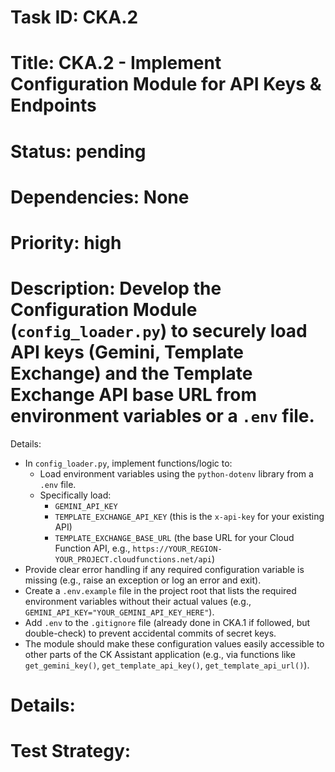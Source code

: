# Task ID: CKA.2
# Title: CKA.2 - Implement Configuration Module for API Keys & Endpoints
# Status: pending
# Dependencies: None
# Priority: high
# Description: Develop the Configuration Module (`config_loader.py`) to securely load API keys (Gemini, Template Exchange) and the Template Exchange API base URL from environment variables or a `.env` file.

Details:
- In `config_loader.py`, implement functions/logic to:
  - Load environment variables using the `python-dotenv` library from a `.env` file.
  - Specifically load:
    - `GEMINI_API_KEY`
    - `TEMPLATE_EXCHANGE_API_KEY` (this is the `x-api-key` for your existing API)
    - `TEMPLATE_EXCHANGE_BASE_URL` (the base URL for your Cloud Function API, e.g., `https://YOUR_REGION-YOUR_PROJECT.cloudfunctions.net/api`)
- Provide clear error handling if any required configuration variable is missing (e.g., raise an exception or log an error and exit).
- Create a `.env.example` file in the project root that lists the required environment variables without their actual values (e.g., `GEMINI_API_KEY="YOUR_GEMINI_API_KEY_HERE"`).
- Add `.env` to the `.gitignore` file (already done in CKA.1 if followed, but double-check) to prevent accidental commits of secret keys.
- The module should make these configuration values easily accessible to other parts of the CK Assistant application (e.g., via functions like `get_gemini_key()`, `get_template_api_key()`, `get_template_api_url()`).
# Details:


# Test Strategy:

